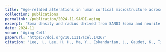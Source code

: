 ```yaml
---
title: "Age‐related alterations in human cortical microstructure across the lifespan: Insights from high‐gradient diffusion MRI"
collection: publications
permalink: /publication/2024-11-SANDI-aging
excerpt: 'Soma density and radius derived from SANDI (soma and neurite density imaging) model shows significant decrease with age in human cortical gray matter in a lifespan cohort scanned on the human Connectome scanner.'
date: 2024-11
venue: 'Aging Cell'
paperurl: 'https://doi.org/10.1111/acel.14267'
citation: 'Lee, H., Lee, H. H., Ma, Y., Eskandarian, L., Gaudet, K., Tian, Q., ... & Huang, S. Y. (2024). &quot;Age‐related alterations in human cortical microstructure across the lifespan: Insights from high‐gradient diffusion MRI.&quot; <i>Aging Cell</i>, 23(11), e14267.'
---
```

